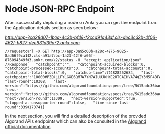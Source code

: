 # Node JSON-RPC Endpoint

After successfully deploying a node on Ankr you can get the endpoint from the Application details section as seen below:

_http://app-3ca28d07-1baa-4c3b-bf46-f2ccd91a43af.cls-dec3c32b-4f06-462f-b827-dee931d39a72.ankr.com_

```
//requestcurl -X GET http://app-3a95c00b-a28c-4975-9025-8ad66f9ca142.cls-a91a7dbc-1a23-42f6-a66f-876094349f03.ankr.com/v2/status -H  "accept: application/json"​//Response{   "catchpoint":"",   "catchpoint-acquired-blocks":0,   "catchpoint-processed-accounts":0,   "catchpoint-total-accounts":0,   "catchpoint-total-blocks":0,   "catchup-time":714828252684,   "last-catchpoint":"10000#PZQCLLFYLGXE6QM7A7YN7AIUUJKHYE2UTCAIHVA74QIY3M5F4BFA",   "last-round":10308,   "last-version":"https://github.com/algorandfoundation/specs/tree/5615adc36bad610c7f165fa2967f4ecfa75125f0",   "next-version":"https://github.com/algorandfoundation/specs/tree/5615adc36bad610c7f165fa2967f4ecfa75125f0",   "next-version-round":10309,   "next-version-supported":true,   "stopped-at-unsupported-round":false,   "time-since-last-round":3390170741}
```

In the next section, you will find a detailed description of the provided Algorand APIs endpoints which can also be consulted in the [Algorand official documentation](https://developer.algorand.org/docs/reference/rest-apis/algod/v2/)
